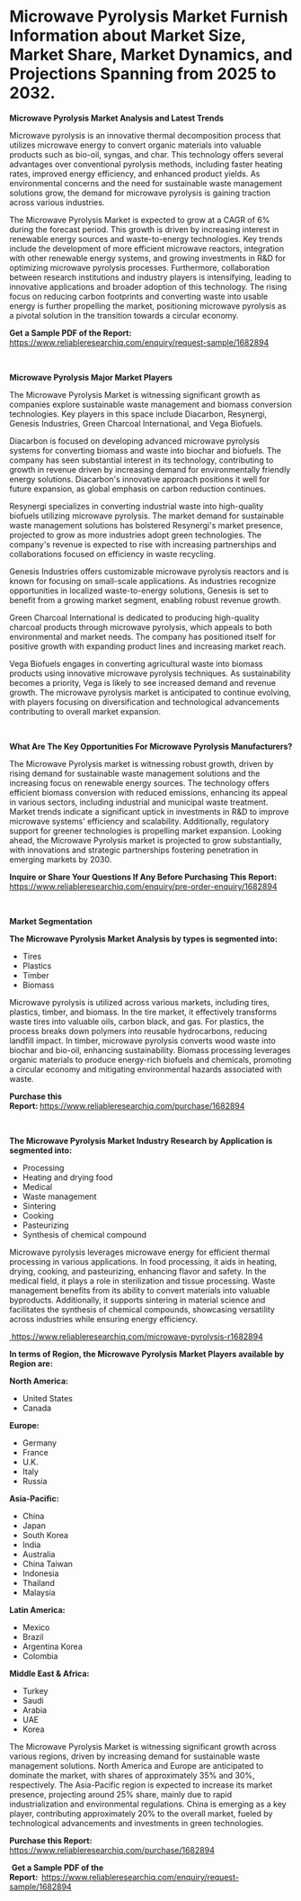 <p><h1>Microwave Pyrolysis Market Furnish Information about Market Size, Market Share, Market Dynamics, and Projections Spanning from 2025 to 2032.</h1></p><p><strong>Microwave Pyrolysis Market Analysis and Latest Trends</strong></p>
<p><p>Microwave pyrolysis is an innovative thermal decomposition process that utilizes microwave energy to convert organic materials into valuable products such as bio-oil, syngas, and char. This technology offers several advantages over conventional pyrolysis methods, including faster heating rates, improved energy efficiency, and enhanced product yields. As environmental concerns and the need for sustainable waste management solutions grow, the demand for microwave pyrolysis is gaining traction across various industries.</p><p>The Microwave Pyrolysis Market is expected to grow at a CAGR of 6% during the forecast period. This growth is driven by increasing interest in renewable energy sources and waste-to-energy technologies. Key trends include the development of more efficient microwave reactors, integration with other renewable energy systems, and growing investments in R&D for optimizing microwave pyrolysis processes. Furthermore, collaboration between research institutions and industry players is intensifying, leading to innovative applications and broader adoption of this technology. The rising focus on reducing carbon footprints and converting waste into usable energy is further propelling the market, positioning microwave pyrolysis as a pivotal solution in the transition towards a circular economy.</p></p>
<p><strong>Get a Sample PDF of the Report:&nbsp;</strong> <a href="https://www.reliableresearchiq.com/enquiry/request-sample/1682894?utm_campaign=2212&utm_medium=2&utm_source=Github&utm_content=ia&utm_term=16042025&utm_id=microwave-pyrolysis">https://www.reliableresearchiq.com/enquiry/request-sample/1682894</a></p>
<p>&nbsp;</p>
<p><strong>Microwave Pyrolysis Major Market Players</strong></p>
<p><p>The Microwave Pyrolysis Market is witnessing significant growth as companies explore sustainable waste management and biomass conversion technologies. Key players in this space include Diacarbon, Resynergi, Genesis Industries, Green Charcoal International, and Vega Biofuels.</p><p>Diacarbon is focused on developing advanced microwave pyrolysis systems for converting biomass and waste into biochar and biofuels. The company has seen substantial interest in its technology, contributing to growth in revenue driven by increasing demand for environmentally friendly energy solutions. Diacarbon's innovative approach positions it well for future expansion, as global emphasis on carbon reduction continues.</p><p>Resynergi specializes in converting industrial waste into high-quality biofuels utilizing microwave pyrolysis. The market demand for sustainable waste management solutions has bolstered Resynergi's market presence, projected to grow as more industries adopt green technologies. The company's revenue is expected to rise with increasing partnerships and collaborations focused on efficiency in waste recycling.</p><p>Genesis Industries offers customizable microwave pyrolysis reactors and is known for focusing on small-scale applications. As industries recognize opportunities in localized waste-to-energy solutions, Genesis is set to benefit from a growing market segment, enabling robust revenue growth. </p><p>Green Charcoal International is dedicated to producing high-quality charcoal products through microwave pyrolysis, which appeals to both environmental and market needs. The company has positioned itself for positive growth with expanding product lines and increasing market reach.</p><p>Vega Biofuels engages in converting agricultural waste into biomass products using innovative microwave pyrolysis techniques. As sustainability becomes a priority, Vega is likely to see increased demand and revenue growth. The microwave pyrolysis market is anticipated to continue evolving, with players focusing on diversification and technological advancements contributing to overall market expansion.</p></p>
<p>&nbsp;</p>
<p><strong>What Are The Key Opportunities For Microwave Pyrolysis Manufacturers?</strong></p>
<p><p>The Microwave Pyrolysis market is witnessing robust growth, driven by rising demand for sustainable waste management solutions and the increasing focus on renewable energy sources. The technology offers efficient biomass conversion with reduced emissions, enhancing its appeal in various sectors, including industrial and municipal waste treatment. Market trends indicate a significant uptick in investments in R&D to improve microwave systems' efficiency and scalability. Additionally, regulatory support for greener technologies is propelling market expansion. Looking ahead, the Microwave Pyrolysis market is projected to grow substantially, with innovations and strategic partnerships fostering penetration in emerging markets by 2030.</p></p>
<p><strong>Inquire or Share Your Questions If Any Before Purchasing This Report:</strong> <a href="https://www.reliableresearchiq.com/enquiry/pre-order-enquiry/1682894?utm_campaign=2212&utm_medium=2&utm_source=Github&utm_content=ia&utm_term=16042025&utm_id=microwave-pyrolysis">https://www.reliableresearchiq.com/enquiry/pre-order-enquiry/1682894</a></p>
<p>&nbsp;</p>
<p><strong>Market Segmentation</strong></p>
<p><strong>The Microwave Pyrolysis Market Analysis by types is segmented into:</strong></p>
<p><ul><li>Tires</li><li>Plastics</li><li>Timber</li><li>Biomass</li></ul></p>
<p><p>Microwave pyrolysis is utilized across various markets, including tires, plastics, timber, and biomass. In the tire market, it effectively transforms waste tires into valuable oils, carbon black, and gas. For plastics, the process breaks down polymers into reusable hydrocarbons, reducing landfill impact. In timber, microwave pyrolysis converts wood waste into biochar and bio-oil, enhancing sustainability. Biomass processing leverages organic materials to produce energy-rich biofuels and chemicals, promoting a circular economy and mitigating environmental hazards associated with waste.</p></p>
<p><strong>Purchase this Report:&nbsp;</strong><a href="https://www.reliableresearchiq.com/purchase/1682894?utm_campaign=2212&utm_medium=2&utm_source=Github&utm_content=ia&utm_term=16042025&utm_id=microwave-pyrolysis">https://www.reliableresearchiq.com/purchase/1682894</a></p>
<p>&nbsp;</p>
<p><strong>The Microwave Pyrolysis Market Industry Research by Application is segmented into:</strong></p>
<p><ul><li>Processing</li><li>Heating and drying food</li><li>Medical</li><li>Waste management</li><li>Sintering</li><li>Cooking</li><li>Pasteurizing</li><li>Synthesis of chemical compound</li></ul></p>
<p><p>Microwave pyrolysis leverages microwave energy for efficient thermal processing in various applications. In food processing, it aids in heating, drying, cooking, and pasteurizing, enhancing flavor and safety. In the medical field, it plays a role in sterilization and tissue processing. Waste management benefits from its ability to convert materials into valuable byproducts. Additionally, it supports sintering in material science and facilitates the synthesis of chemical compounds, showcasing versatility across industries while ensuring energy efficiency.</p></p>
<p><a href="https://www.reliableresearchiq.com/microwave-pyrolysis-r1682894?utm_campaign=2212&utm_medium=2&utm_source=Github&utm_content=ia&utm_term=16042025&utm_id=microwave-pyrolysis">&nbsp;https://www.reliableresearchiq.com/microwave-pyrolysis-r1682894</a></p>
<p><strong>In terms of Region, the Microwave Pyrolysis Market Players available by Region are:</strong></p>
<p>
    <p> <strong> North America: </strong>
        <ul>
            <li>United States</li>
            <li>Canada</li>
        </ul>
        </p> 
    <p> <strong> Europe: </strong>
        <ul>
            <li>Germany</li>
            <li>France</li>
            <li>U.K.</li>
            <li>Italy</li>
            <li>Russia</li>
        </ul>
        </p> 
    <p> <strong> Asia-Pacific: </strong>
        <ul>
            <li>China</li>
            <li>Japan</li>
            <li>South Korea</li>
            <li>India</li>
            <li>Australia</li>
            <li>China Taiwan</li>
            <li>Indonesia</li>
            <li>Thailand</li>
            <li>Malaysia</li>
        </ul>
        </p> 
    <p> <strong> Latin America: </strong>
        <ul>
            <li>Mexico</li>
            <li>Brazil</li>
            <li>Argentina Korea</li>
            <li>Colombia</li>
        </ul>
        </p> 
    <p> <strong> Middle East & Africa: </strong>
        <ul>
            <li>Turkey</li>
            <li>Saudi</li>
            <li>Arabia</li>
            <li>UAE</li>
            <li>Korea</li>
        </ul>
    </p>
    </p>
<p><p>The Microwave Pyrolysis Market is witnessing significant growth across various regions, driven by increasing demand for sustainable waste management solutions. North America and Europe are anticipated to dominate the market, with shares of approximately 35% and 30%, respectively. The Asia-Pacific region is expected to increase its market presence, projecting around 25% share, mainly due to rapid industrialization and environmental regulations. China is emerging as a key player, contributing approximately 20% to the overall market, fueled by technological advancements and investments in green technologies.</p></p>
<p><strong>Purchase this Report: </strong><a href="https://www.reliableresearchiq.com/purchase/1682894?utm_campaign=2212&utm_medium=2&utm_source=Github&utm_content=ia&utm_term=16042025&utm_id=microwave-pyrolysis">https://www.reliableresearchiq.com/purchase/1682894</a></p>
<p>&nbsp;<strong>Get a Sample PDF of the Report:&nbsp;&nbsp;</strong><a href="https://www.reliableresearchiq.com/enquiry/request-sample/1682894?utm_campaign=2212&utm_medium=2&utm_source=Github&utm_content=ia&utm_term=16042025&utm_id=microwave-pyrolysis">https://www.reliableresearchiq.com/enquiry/request-sample/1682894</a></p>
<p><strong></strong></p>
<p><p></p><p></p><p></p></p>
